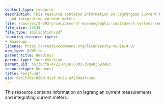 ```yaml
---
content_type: resource
description: This resource contains information on lagrangian current measurements
  and integrating current meters.
file: /courses/2-693-principles-of-oceanographic-instrument-systems-sensors-and-measurements-13-998-spring-2004/94c1576eb58d42af0c2aaf2d9a3fca6c_lec17.pdf
file_size: 27535
file_type: application/pdf
learning_resource_types:
- Readings
license: https://creativecommons.org/licenses/by-nc-sa/4.0/
ocw_type: OCWFile
parent_title: Readings
parent_type: CourseSection
parent_uid: b6730cfa-4722-0b3e-50d3-30aa03593e0c
resourcetype: Document
title: lec17.pdf
uid: 94c1576e-b58d-42af-0c2a-af2d9a3fca6c
---
```

This resource contains information on lagrangian current measurements and integrating current meters.